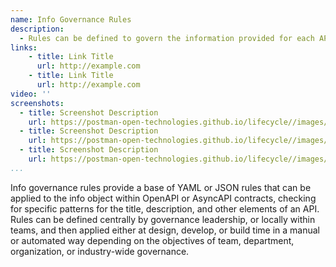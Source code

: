 ```yaml
---
name: Info Governance Rules
description: 
  - Rules can be defined to govern the information provided for each API, leveraging the info block for OpenAPI or AsynCaPI contracts, but then apply specific ruling looking for common patterns to be present like the title and description of an API, meeting specific guidelines regarding what information is needed.
links:
    - title: Link Title
      url: http://example.com      
    - title: Link Title
      url: http://example.com                   
video: ''
screenshots:
  - title: Screenshot Description
    url: https://postman-open-technologies.github.io/lifecycle//images/postman-screenshot.png          
  - title: Screenshot Description
    url: https://postman-open-technologies.github.io/lifecycle//images/postman-screenshot.png  
  - title: Screenshot Description
    url: https://postman-open-technologies.github.io/lifecycle//images/postman-screenshot.png    
...
```

Info governance rules provide a base of YAML or JSON rules that can be applied to the info object within OpenAPI or AsyncAPI contracts, checking for specific patterns for the title, description, and other elements of an API. Rules can be defined centrally by governance leadership, or locally within teams, and then applied either at design, develop, or build time in a manual or automated way depending on the objectives of team, department, organization, or industry-wide governance.